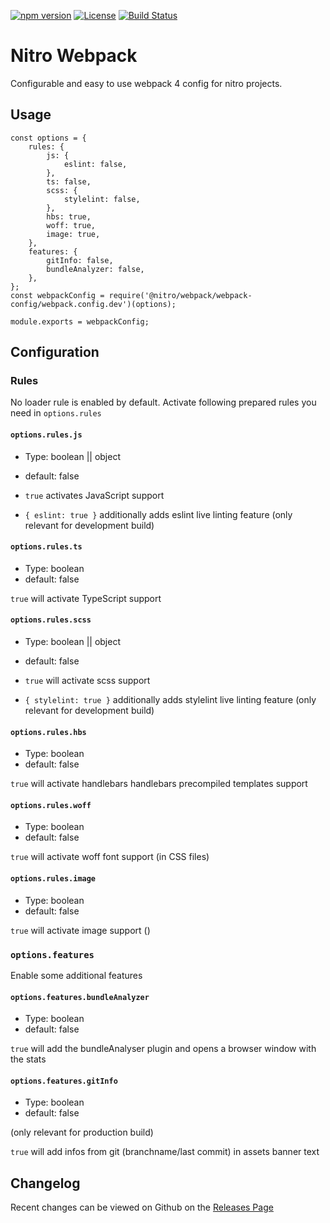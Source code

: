 [![npm version](https://badge.fury.io/js/%40nitro%2Fwebpack.svg)](https://badge.fury.io/js/%40nitro%2Fwebpack)
[![License](https://img.shields.io/badge/license-MIT-green.svg)](http://opensource.org/licenses/MIT)
[![Build Status](https://travis-ci.org/namics/generator-nitro.svg?branch=master)](https://travis-ci.org/namics/generator-nitro)

# Nitro Webpack

Configurable and easy to use webpack 4 config for nitro projects.

## Usage

```
const options = {
    rules: {
        js: {
            eslint: false,
        },
        ts: false,
        scss: {
            stylelint: false,
        },
        hbs: true,
        woff: true,
        image: true,
    },
    features: {
        gitInfo: false,
        bundleAnalyzer: false,
    },
};
const webpackConfig = require('@nitro/webpack/webpack-config/webpack.config.dev')(options);

module.exports = webpackConfig;
```

## Configuration

### Rules

No loader rule is enabled by default. Activate following prepared rules you need in `options.rules`

#### `options.rules.js`

-   Type: boolean || object
-   default: false

-   `true` activates JavaScript support
-   `{ eslint: true }` additionally adds eslint live linting feature (only relevant for development build)

#### `options.rules.ts`

-   Type: boolean
-   default: false

`true` will activate TypeScript support

#### `options.rules.scss`

-   Type: boolean || object
-   default: false

-   `true` will activate scss support
-   `{ stylelint: true }` additionally adds stylelint live linting feature (only relevant for development build)

#### `options.rules.hbs`

-   Type: boolean
-   default: false

`true` will activate handlebars handlebars precompiled templates support

#### `options.rules.woff`

-   Type: boolean
-   default: false

`true` will activate woff font support (in CSS files)

#### `options.rules.image`

-   Type: boolean
-   default: false

`true` will activate image support ()

### `options.features`

Enable some additional features

#### `options.features.bundleAnalyzer`

-   Type: boolean
-   default: false

`true` will add the bundleAnalyser plugin and opens a browser window with the stats

#### `options.features.gitInfo`

-   Type: boolean
-   default: false

(only relevant for production build)

`true` will add infos from git (branchname/last commit) in assets banner text

## Changelog

Recent changes can be viewed on Github on the [Releases Page](https://github.com/namics/generator-nitro/releases)
